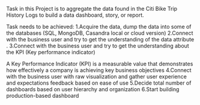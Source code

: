 Task in this Project is to aggregate the data found in the Citi Bike Trip History Logs to build a data dashboard, story, or report.

Task needs to be achieved:
1.Acquire the data, dump the data into some of the databases (SQL, MongoDB, Casandra local or cloud version)
2.Connect with the business user and try to get the understanding of the data attribute .
3.Connect with the business user and try to get the understanding about the KPI (Key performance indicator)

A Key Performance Indicator (KPI) is a measurable value that demonstrates how effectively a company is achieving key business objectives
4.Connect with the business user with raw visualization and gather user experience and expectations feedback based on ease of use 
5.Decide total number of dashboards based on user hierarchy and organization 
6.Start building production-based dashboard 
